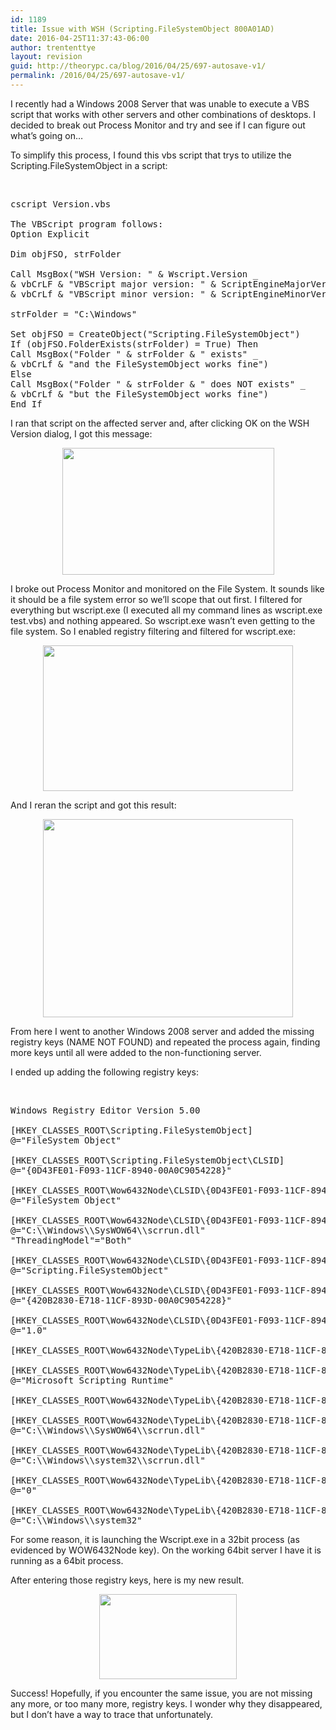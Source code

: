 ```yaml
---
id: 1189
title: Issue with WSH (Scripting.FileSystemObject 800A01AD)
date: 2016-04-25T11:37:43-06:00
author: trententtye
layout: revision
guid: http://theorypc.ca/blog/2016/04/25/697-autosave-v1/
permalink: /2016/04/25/697-autosave-v1/
---
```

I recently had a Windows 2008 Server that was unable to execute a VBS script that works with other servers and other combinations of desktops. I decided to break out Process Monitor and try and see if I can figure out what&#8217;s going on&#8230;

To simplify this process, I found this vbs script that trys to utilize the Scripting.FileSystemObject in a script:

&nbsp;

<pre class="lang:vb decode:true ">cscript Version.vbs 

The VBScript program follows: 
Option Explicit 

Dim objFSO, strFolder 

Call MsgBox("WSH Version: " & Wscript.Version _ 
& vbCrLF & "VBScript major version: " & ScriptEngineMajorVersion _ 
& vbCrLf & "VBScript minor version: " & ScriptEngineMinorVersion) 

strFolder = "C:\Windows" 

Set objFSO = CreateObject("Scripting.FileSystemObject") 
If (objFSO.FolderExists(strFolder) = True) Then 
Call MsgBox("Folder " & strFolder & " exists" _ 
& vbCrLf & "and the FileSystemObject works fine") 
Else 
Call MsgBox("Folder " & strFolder & " does NOT exists" _ 
& vbCrLf & "but the FileSystemObject works fine") 
End If</pre>

I ran that script on the affected server and, after clicking OK on the WSH Version dialog, I got this message:

[<img id="BLOGGER_PHOTO_ID_5645219028569242386" style="display: block; margin: 0px auto 10px; text-align: center; cursor: hand; width: 339px; height: 203px;" src="http://2.bp.blogspot.com/-zzSqlr0AvFM/TlfYy_0lOxI/AAAAAAAAAHc/QMOEZafAIew/s400/windows-script-error1.GIF" alt="" border="0" />](http://2.bp.blogspot.com/-zzSqlr0AvFM/TlfYy_0lOxI/AAAAAAAAAHc/QMOEZafAIew/s1600/windows-script-error1.GIF)

I broke out Process Monitor and monitored on the File System. It sounds like it should be a file system error so we&#8217;ll scope that out first. I filtered for everything but wscript.exe (I executed all my command lines as wscript.exe test.vbs) and nothing appeared. So wscript.exe wasn&#8217;t even getting to the file system. So I enabled registry filtering and filtered for wscript.exe:

[<img id="BLOGGER_PHOTO_ID_5645219877427084754" style="display: block; margin: 0px auto 10px; text-align: center; cursor: hand; width: 400px; height: 233px;" src="http://2.bp.blogspot.com/-yTXdhj7FGkM/TlfZkaED_dI/AAAAAAAAAHk/mA3fptiSqu4/s400/procfilter.GIF" alt="" border="0" />](http://2.bp.blogspot.com/-yTXdhj7FGkM/TlfZkaED_dI/AAAAAAAAAHk/mA3fptiSqu4/s1600/procfilter.GIF)

And I reran the script and got this result:

[<img id="BLOGGER_PHOTO_ID_5645220782215754066" style="display: block; margin: 0px auto 10px; text-align: center; cursor: hand; width: 400px; height: 317px;" src="http://1.bp.blogspot.com/-owxfKKFUT4Q/TlfaZEqfcVI/AAAAAAAAAHs/cevVx_rTLkE/s400/wscript.GIF" alt="" border="0" />](http://1.bp.blogspot.com/-owxfKKFUT4Q/TlfaZEqfcVI/AAAAAAAAAHs/cevVx_rTLkE/s1600/wscript.GIF)

From here I went to another Windows 2008 server and added the missing registry keys (NAME NOT FOUND) and repeated the process again, finding more keys until all were added to the non-functioning server.

I ended up adding the following registry keys:

&nbsp;

<pre class="lang:reg decode:true ">Windows Registry Editor Version 5.00 

[HKEY_CLASSES_ROOT\Scripting.FileSystemObject] 
@="FileSystem Object" 

[HKEY_CLASSES_ROOT\Scripting.FileSystemObject\CLSID] 
@="{0D43FE01-F093-11CF-8940-00A0C9054228}" 

[HKEY_CLASSES_ROOT\Wow6432Node\CLSID\{0D43FE01-F093-11CF-8940-00A0C9054228}] 
@="FileSystem Object" 

[HKEY_CLASSES_ROOT\Wow6432Node\CLSID\{0D43FE01-F093-11CF-8940-00A0C9054228}\InprocServer32] 
@="C:\\Windows\\SysWOW64\\scrrun.dll" 
"ThreadingModel"="Both" 

[HKEY_CLASSES_ROOT\Wow6432Node\CLSID\{0D43FE01-F093-11CF-8940-00A0C9054228}\ProgID] 
@="Scripting.FileSystemObject" 

[HKEY_CLASSES_ROOT\Wow6432Node\CLSID\{0D43FE01-F093-11CF-8940-00A0C9054228}\TypeLib] 
@="{420B2830-E718-11CF-893D-00A0C9054228}" 

[HKEY_CLASSES_ROOT\Wow6432Node\CLSID\{0D43FE01-F093-11CF-8940-00A0C9054228}\Version] 
@="1.0" 

[HKEY_CLASSES_ROOT\Wow6432Node\TypeLib\{420B2830-E718-11CF-893D-00A0C9054228}] 

[HKEY_CLASSES_ROOT\Wow6432Node\TypeLib\{420B2830-E718-11CF-893D-00A0C9054228}\1.0] 
@="Microsoft Scripting Runtime" 

[HKEY_CLASSES_ROOT\Wow6432Node\TypeLib\{420B2830-E718-11CF-893D-00A0C9054228}\1.0\0] 

[HKEY_CLASSES_ROOT\Wow6432Node\TypeLib\{420B2830-E718-11CF-893D-00A0C9054228}\1.0\0\win32] 
@="C:\\Windows\\SysWOW64\\scrrun.dll" 

[HKEY_CLASSES_ROOT\Wow6432Node\TypeLib\{420B2830-E718-11CF-893D-00A0C9054228}\1.0\0\win64] 
@="C:\\Windows\\system32\\scrrun.dll" 

[HKEY_CLASSES_ROOT\Wow6432Node\TypeLib\{420B2830-E718-11CF-893D-00A0C9054228}\1.0\FLAGS] 
@="0" 

[HKEY_CLASSES_ROOT\Wow6432Node\TypeLib\{420B2830-E718-11CF-893D-00A0C9054228}\1.0\HELPDIR] 
@="C:\\Windows\\system32"</pre>

For some reason, it is launching the Wscript.exe in a 32bit process (as evidenced by WOW6432Node key). On the working 64bit server I have it is running as a 64bit process.

After entering those registry keys, here is my new result.

[<img id="BLOGGER_PHOTO_ID_5645222500158604370" style="display: block; margin: 0px auto 10px; text-align: center; cursor: hand; width: 220px; height: 136px;" src="http://1.bp.blogspot.com/-2R2-1oL77Vo/Tlfb9Ef_BFI/AAAAAAAAAH0/EGofp5dZnEU/s400/success.GIF" alt="" border="0" />](http://1.bp.blogspot.com/-2R2-1oL77Vo/Tlfb9Ef_BFI/AAAAAAAAAH0/EGofp5dZnEU/s1600/success.GIF)

Success! Hopefully, if you encounter the same issue, you are not missing any more, or too many more, registry keys. I wonder why they disappeared, but I don&#8217;t have a way to trace that unfortunately.

<!-- AddThis Advanced Settings generic via filter on the_content -->

<!-- AddThis Share Buttons generic via filter on the_content -->